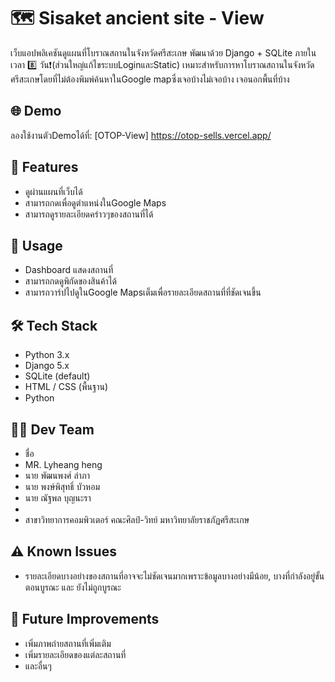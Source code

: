 


# 🗺 Sisaket ancient site - View

เว็บแอปพลิเคชันดูแผนที่โบราณสถานในจังหวัดศรีสะเกษ
พัฒนาด้วย Django + SQLite ภายในเวลา 8️⃣ วัน❗(ส่วนใหญ่แก้ไขระบบLoginและStatic)
  เหมาะสำหรับการหาโบราณสถานในจังหวัดศรีสะเกษโดยที่ไม่ต้องพิมพ์ค้นหาในGoogle mapซึ่งเจอบ้างไม่เจอบ้าง เจอนอกพื้นที่บ้าง

## 🌐 Demo
ลองใช้งานตัวDemoได้ที่: [OTOP-View] https://otop-sells.vercel.app/


## 📠 Features
- ดูผ่านแผนที่เว็บได้
- สามารถกดเพื่อดูตำแหน่งในGoogle Maps
- สามารถดูรายละเอียดคร่าวๆของสถานที่ได้


## 📖 Usage
- Dashboard แสดงสถานที่
- สามารถกดดูพิกัดของสินค้าได้
- สามารถวาร์ปไปดูในGoogle Mapsเต็มเพื่อรายละเอียดสถานที่ที่ชัดเจนขึ้น


## 🛠️ Tech Stack
- Python 3.x
- Django 5.x
- SQLite (default)
- HTML / CSS (พื้นฐาน)
- Python


## 👨‍💻 Dev Team
- ชื่อ
- MR. Lyheang heng
- นาย พัฒนพงศ์ ลำภา
- นาย พงษ์พิสุทธิ์  บัวหอม
- นาย ณัฐพล บุญนะรา
- 
- สาขาวิทยาการคอมพิวเตอร์ คณะศิลป์-วิทย์ มหาวิทยาลัยราชภัฏศรีสะเกษ


## ⚠️ Known Issues
- รายละเอียดบางอย่างของสถานที่อาจจะไม่ชัดเจนมากเพราะข้อมูลบางอย่างมีน้อย, บางที่กำลังอยู่ขั้นตอนบูรณะ และ ยังไม่ถูกบูรณะ


## 🔮 Future Improvements
- เพิ่มภาพถ่ายสถานที่เพิ่มเติม
- เพิ่มรายละเอียดของแต่ละสถานที่
- และอื่นๆ
